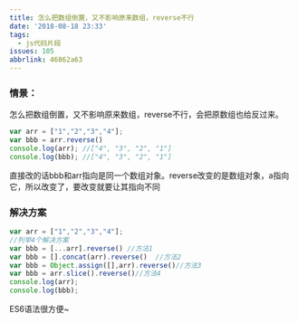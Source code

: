 ```yaml
---
title: 怎么把数组倒置，又不影响原来数组，reverse不行
date: '2018-08-18 23:33'
tags:
  - js代码片段
issues: 105
abbrlink: 46862a63
---
```


### 情景：
怎么把数组倒置，又不影响原来数组，reverse不行，会把原数组也给反过来。
```js
var arr = ["1","2","3","4"];
var bbb = arr.reverse()
console.log(arr); //["4", "3", "2", "1"]
console.log(bbb); //["4", "3", "2", "1"]
```

直接改的话bbb和arr指向是同一个数组对象。reverse改变的是数组对象，a指向它，所以改变了，要改变就要让其指向不同

### 解决方案
```js
var arr = ["1","2","3","4"];
//列举4个解决方案
var bbb = [...arr].reverse() //方法1
var bbb = [].concat(arr).reverse()  //方法2
var bbb = Object.assign([],arr).reverse()//方法3
var bbb = arr.slice().reverse()//方法4
console.log(arr); 
console.log(bbb); 
```

 ES6语法很方便~